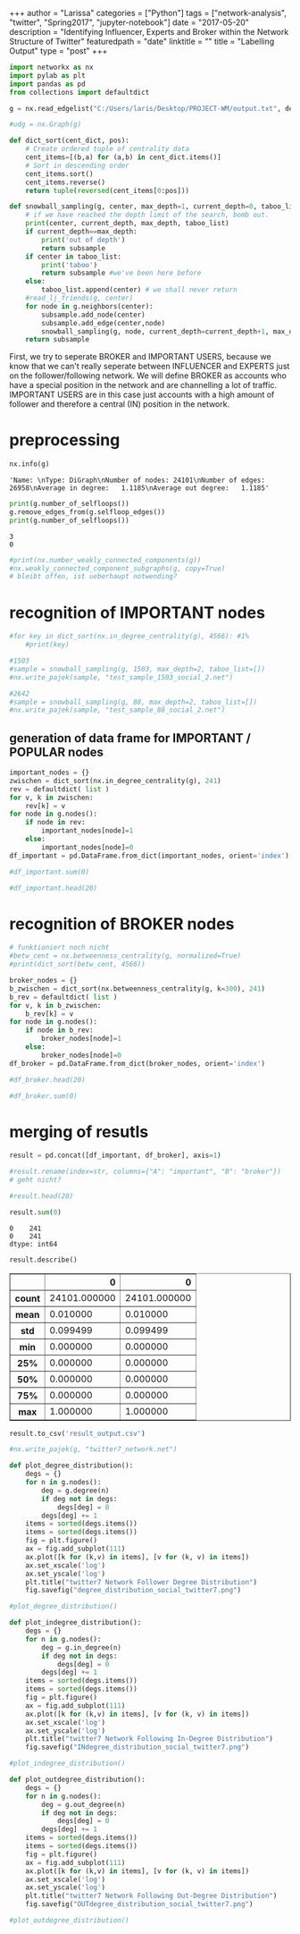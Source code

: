 +++
author = "Larissa"
categories = ["Python"]
tags = ["network-analysis", "twitter", "Spring2017", "jupyter-notebook"]
date = "2017-05-20"
description = "Identifying Influencer, Experts and Broker within the Network Structure of Twitter"
featuredpath = "date"
linktitle = ""
title = "Labelling Output"
type = "post"
+++

```python
import networkx as nx
import pylab as plt
import pandas as pd
from collections import defaultdict
```


```python
g = nx.read_edgelist("C:/Users/laris/Desktop/PROJECT-WM/output.txt", delimiter=",", create_using=nx.DiGraph(), nodetype=int)
```


```python
#udg = nx.Graph(g)
```


```python
def dict_sort(cent_dict, pos):
    # Create ordered tuple of centrality data
    cent_items=[(b,a) for (a,b) in cent_dict.items()]
    # Sort in descending order
    cent_items.sort()
    cent_items.reverse()
    return tuple(reversed(cent_items[0:pos]))
```


```python
def snowball_sampling(g, center, max_depth=1, current_depth=0, taboo_list=[], subsample=nx.DiGraph()):
    # if we have reached the depth limit of the search, bomb out.
    print(center, current_depth, max_depth, taboo_list)
    if current_depth==max_depth:
        print('out of depth')
        return subsample
    if center in taboo_list:
        print('taboo')
        return subsample #we've been here before
    else:
        taboo_list.append(center) # we shall never return
    #read_lj_friends(g, center)
    for node in g.neighbors(center):
        subsample.add_node(center)
        subsample.add_edge(center,node)
        snowball_sampling(g, node, current_depth=current_depth+1, max_depth=max_depth, taboo_list=taboo_list, subsample=subsample)
    return subsample
```

First, we try to seperate BROKER and IMPORTANT USERS, because we know that we can't really seperate between INFLUENCER and EXPERTS just on the follower/following network. We will define BROKER as accounts who have a special position in the network and are channelling a lot of traffic. IMPORTANT USERS are in this case just accounts with a high amount of follower and therefore a central (IN) position in the network. 

<h1>preprocessing</h1>


```python
nx.info(g)
```




    'Name: \nType: DiGraph\nNumber of nodes: 24101\nNumber of edges: 26958\nAverage in degree:   1.1185\nAverage out degree:   1.1185'




```python
print(g.number_of_selfloops())
g.remove_edges_from(g.selfloop_edges())
print(g.number_of_selfloops())
```

    3
    0
    


```python
#print(nx.number_weakly_connected_components(g))
#nx.weakly_connected_component_subgraphs(g, copy=True)
# bleibt offen, ist ueberhaupt notwending?
```

<h1>recognition of IMPORTANT nodes</h1>


```python
#for key in dict_sort(nx.in_degree_centrality(g), 4566): #1%
    #print(key)
```


```python
#1503
#sample = snowball_sampling(g, 1503, max_depth=2, taboo_list=[])
#nx.write_pajek(sample, "test_sample_1503_social_2.net")
```


```python
#2642
#sample = snowball_sampling(g, 88, max_depth=2, taboo_list=[])
#nx.write_pajek(sample, "test_sample_88_social_2.net")
```

<h2>generation of data frame for IMPORTANT / POPULAR nodes</h2>


```python
important_nodes = {}
zwischen = dict_sort(nx.in_degree_centrality(g), 241)
rev = defaultdict( list )
for v, k in zwischen:
    rev[k] = v
for node in g.nodes():
    if node in rev:
        important_nodes[node]=1
    else:
        important_nodes[node]=0
df_important = pd.DataFrame.from_dict(important_nodes, orient='index')
```


```python
#df_important.sum(0)
```


```python
#df_important.head(20)
```

<h1>recognition of BROKER nodes</h1>


```python
# funktioniert noch nicht
#betw_cent = nx.betweenness_centrality(g, normalized=True)
#print(dict_sort(betw_cent, 4566))
```


```python
broker_nodes = {}
b_zwischen = dict_sort(nx.betweenness_centrality(g, k=300), 241)
b_rev = defaultdict( list )
for v, k in b_zwischen:
    b_rev[k] = v
for node in g.nodes():
    if node in b_rev:
        broker_nodes[node]=1
    else:
        broker_nodes[node]=0
df_broker = pd.DataFrame.from_dict(broker_nodes, orient='index')
```


```python
#df_broker.head(20)
```


```python
#df_broker.sum(0)
```

<h1>merging of resutls</h1>


```python
result = pd.concat([df_important, df_broker], axis=1)
```


```python
#result.rename(index=str, columns={"A": "important", "B": "broker"})
# geht nicht?
```


```python
#result.head(20)
```


```python
result.sum(0)
```




    0    241
    0    241
    dtype: int64




```python
result.describe()
```




<div>
<table border="1" class="dataframe">
  <thead>
    <tr style="text-align: right;">
      <th></th>
      <th>0</th>
      <th>0</th>
    </tr>
  </thead>
  <tbody>
    <tr>
      <th>count</th>
      <td>24101.000000</td>
      <td>24101.000000</td>
    </tr>
    <tr>
      <th>mean</th>
      <td>0.010000</td>
      <td>0.010000</td>
    </tr>
    <tr>
      <th>std</th>
      <td>0.099499</td>
      <td>0.099499</td>
    </tr>
    <tr>
      <th>min</th>
      <td>0.000000</td>
      <td>0.000000</td>
    </tr>
    <tr>
      <th>25%</th>
      <td>0.000000</td>
      <td>0.000000</td>
    </tr>
    <tr>
      <th>50%</th>
      <td>0.000000</td>
      <td>0.000000</td>
    </tr>
    <tr>
      <th>75%</th>
      <td>0.000000</td>
      <td>0.000000</td>
    </tr>
    <tr>
      <th>max</th>
      <td>1.000000</td>
      <td>1.000000</td>
    </tr>
  </tbody>
</table>
</div>




```python
result.to_csv('result_output.csv')
```


```python
#nx.write_pajek(g, "twitter7_network.net")
```


```python
def plot_degree_distribution(): 
    degs = {} 
    for n in g.nodes(): 
        deg = g.degree(n) 
        if deg not in degs: 
            degs[deg] = 0 
        degs[deg] += 1 
    items = sorted(degs.items())
    items = sorted(degs.items()) 
    fig = plt.figure() 
    ax = fig.add_subplot(111) 
    ax.plot([k for (k,v) in items], [v for (k, v) in items]) 
    ax.set_xscale('log') 
    ax.set_yscale('log') 
    plt.title("twitter7 Network Follower Degree Distribution") 
    fig.savefig("degree_distribution_social_twitter7.png")

#plot_degree_distribution()

def plot_indegree_distribution(): 
    degs = {} 
    for n in g.nodes(): 
        deg = g.in_degree(n) 
        if deg not in degs: 
            degs[deg] = 0 
        degs[deg] += 1 
    items = sorted(degs.items())
    items = sorted(degs.items()) 
    fig = plt.figure() 
    ax = fig.add_subplot(111) 
    ax.plot([k for (k,v) in items], [v for (k, v) in items]) 
    ax.set_xscale('log') 
    ax.set_yscale('log') 
    plt.title("twitter7 Network Following In-Degree Distribution") 
    fig.savefig("INdegree_distribution_social_twitter7.png")

#plot_indegree_distribution()

def plot_outdegree_distribution(): 
    degs = {} 
    for n in g.nodes(): 
        deg = g.out_degree(n) 
        if deg not in degs: 
            degs[deg] = 0 
        degs[deg] += 1 
    items = sorted(degs.items())
    items = sorted(degs.items()) 
    fig = plt.figure() 
    ax = fig.add_subplot(111) 
    ax.plot([k for (k,v) in items], [v for (k, v) in items]) 
    ax.set_xscale('log') 
    ax.set_yscale('log') 
    plt.title("twitter7 Network Following Out-Degree Distribution") 
    fig.savefig("OUTdegree_distribution_social_twitter7.png")

#plot_outdegree_distribution()
```
